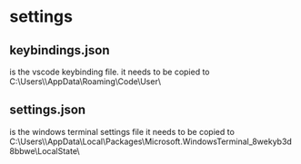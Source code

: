 # settings
## keybindings.json
is the vscode keybinding file. it needs to be copied to 
C:\Users\\<User>\AppData\Roaming\Code\User\


## settings.json
is the windows terminal settings file
it needs to be copied to 
C:\Users\\<Users>\AppData\Local\Packages\Microsoft.WindowsTerminal_8wekyb3d8bbwe\LocalState\
